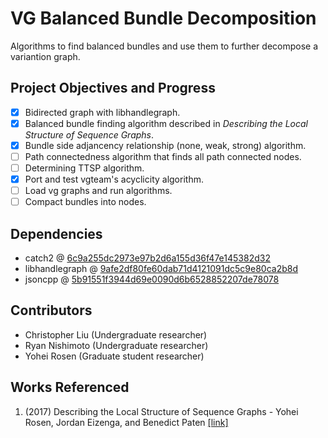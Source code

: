 # VG Balanced Bundle Decomposition
Algorithms to find balanced bundles and use them to further decompose a variantion graph.

## Project Objectives and Progress

 - [x] Bidirected graph with libhandlegraph.
 - [x] Balanced bundle finding algorithm described in *Describing the Local Structure of Sequence Graphs*.
 - [x] Bundle side adjancency relationship (none, weak, strong) algorithm.
 - [ ] Path connectedness algorithm that finds all path connected nodes.
 - [ ] Determining TTSP algorithm.
 - [x] Port and test vgteam's acyclicity algorithm.
 - [ ] Load vg graphs and run algorithms.
 - [ ] Compact bundles into nodes.

## Dependencies
- catch2 @ [6c9a255dc2973e97b2d6a155d36f47e145382d32](https://github.com/catchorg/Catch2/commit/6c9a255dc2973e97b2d6a155d36f47e145382d32)
- libhandlegraph @ [9afe2df80fe60dab71d4121091dc5c9e80ca2b8d](https://github.com/vgteam/libhandlegraph/commit/9afe2df80fe60dab71d4121091dc5c9e80ca2b8d)
- jsoncpp @ [5b91551f3944d69e0090d6b6528852207de78078](https://github.com/open-source-parsers/jsoncpp/commit/5b91551f3944d69e0090d6b6528852207de78078)


## Contributors
- Christopher Liu (Undergraduate researcher)
- Ryan Nishimoto (Undergraduate researcher)
- Yohei Rosen (Graduate student researcher)

## Works Referenced
1. (2017) Describing the Local Structure of Sequence Graphs - Yohei Rosen, Jordan Eizenga, and Benedict Paten [[link]](https://link.springer.com/chapter/10.1007/978-3-319-58163-7_2)
